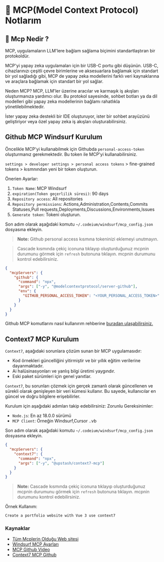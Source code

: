 # 🤖 MCP(Model Context Protocol) Notlarım

## 🧠 Mcp Nedir ?

MCP, uygulamaların LLM'lere bağlam sağlama biçimini standartlaştıran bir protokoldür.

MCP'yi yapay zeka uygulamaları için bir USB-C portu gibi düşünün. USB-C, cihazlarınızı çeşitli çevre birimlerine ve aksesuarlara bağlamak için standart bir yol sağladığı gibi, MCP de yapay zeka modellerini farklı veri kaynaklarına ve araçlara bağlamak için standart bir yol sağlar.

Neden MCP? MCP, LLM'ler üzerine aracılar ve karmaşık iş akışları oluşturmanıza yardımcı olur.
Bu protokol sayesinde, sohbet botları ya da dil modelleri gibi yapay zeka modellerinin bağlamı rahatlıkla yönetilebilmektedir.

İster yapay zeka destekli bir IDE oluşturuyor, ister bir sohbet arayüzünü geliştiriyor veya özel yapay zeka iş akışları oluşturabilirsiniz.

## Github MCP Windsurf Kurulum

Öncelikle MCP'yi kullanabilmek için Githubda `personal-access-token` oluşturmanız gerekmektedir. Bu token ile MCP'yi kullanabilirsiniz.

`settings > developer settings > personal access tokens` > fine-grained tokens > kısmnından yeni bir token oluşturun.

Önerien Ayarlar:

1. `Token Name`: MCP Windsurf
2. `expiration(Token geçerlilik süresi)`: 90 days
3. `Repository access`: All repositories
4. `Repository permissions`: Actions,Administration,Contents,Commits Statuses,Pull requests,Deployments,Discussions,Environments,Issues
5. `Generate token`: Tokeni oluşturun.

Son adım olarak aşağıdaki komutu `~/.codeium/windsurf/mcp_config.json` dosyasına ekleyin.

> **Note:** Github personal access kısmına tokeninizi eklemeyi unutmayın.

> Cascade kısmında çekiç iconuna tıklayıp oluşturduğunuz mcpnin durumunu görmek için `refresh` butonuna tıklayın. mcpnin durumunu kontrol edebilirsiniz.

```json
{
  "mcpServers": {
    "github": {
      "command": "npx",
      "args": ["-y", "@modelcontextprotocol/server-github"],
      "env": {
        "GITHUB_PERSONAL_ACCESS_TOKEN": "<YOUR_PERSONAL_ACCESS_TOKEN>"
      }
    }
  }
}
```

Github MCP komutlarını nasıl kullanırım rehberine [buradan ulaşabilirsiniz.](https://github.com/modelcontextprotocol/servers-archived/tree/main/src/github)

## Context7 MCP Kurulum

`Context7`, aşağıdaki sorunlara çözüm sunan bir MCP uygulamasıdır:

- Kod örnekleri güncelliğini yitirmiştir ve bir yıllık eğitim verilerine dayanmaktadır.
- Ai halüsinasyonları ve yanlış bilgi üretimi yaygındır.
- Eski paket sürümleri için genel yanıtlar.

`Context7`, bu sorunları çözmek için gerçek zamanlı olarak güncellenen ve sürekli olarak genişleyen bir veri kümesi kullanır. Bu sayede, kullanıcılar en güncel ve doğru bilgilere erişebilirler.

Kurulum için aşağıdaki adımları takip edebilirsiniz:
Zorunlu Gereksinimler:

- `Node.js`: En az 18.0.0 sürümü
- `MCP Client`: Örneğin Windsurf,Cursor ..vb

Son adım olarak aşağıdaki komutu `~/.codeium/windsurf/mcp_config.json` dosyasına ekleyin.

```json
{
  "mcpServers": {
    "context7": {
      "command": "npx",
      "args": ["-y", "@upstash/context7-mcp"]
    }
  }
}
```

> **Note:** Cascade kısmında çekiç iconuna tıklayıp oluşturduğunuz mcpnin durumunu görmek için `refresh` butonuna tıklayın. mcpnin durumunu kontrol edebilirsiniz.

Örnek Kullanım:

```bash
Create a portfolio website with Vue 3 use context7
```

### Kaynaklar

- [Tüm Mcplerin Olduğu Web sitesi](https://smithery.ai/)
- [Windsurf MCP Ayarları](https://docs.windsurf.com/windsurf/cascade/mcp)
- [MCP Github Video](https://www.youtube.com/watch?v=bOxc812TqSA&t=378s)
- [Context7 MCP Github](https://github.com/upstash/context7)
